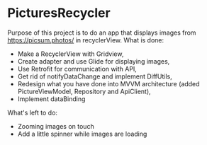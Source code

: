 # PicturesRecycler

Purpose of this project is to do an app that displays images from https://picsum.photos/ in recyclerView. What is done:
- Make a RecyclerView with Gridview,
- Create adapter and use Glide for displaying images,
- Use Retrofit for communication with API,
- Get rid of notifyDataChange and implement DiffUtils,
- Redesign what you have done into MVVM architecture (added PictureViewModel, Repository and ApiClient),
- Implement dataBinding

What's left to do:
- Zooming images on touch
- Add a little spinner while images are loading

